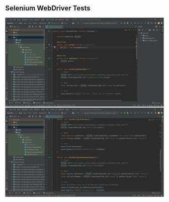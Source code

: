 ## Selenium WebDriver Tests
![Selenium WebDriver png](readme--assets/SeleniumWebD1.png)
![Selenium WebDriver png](readme--assets/SeleniumWebD2.png)